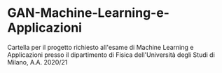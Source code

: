 # GAN-Machine-Learning-e-Applicazioni
Cartella per il progetto richiesto all'esame di Machine Learning e Applicazioni presso il dipartimento di Fisica dell'Università degli Studi di Milano, A.A. 2020/21
